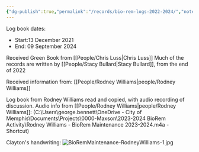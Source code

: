 ```yaml
---
{"dg-publish":true,"permalink":"/records/bio-rem-logs-2022-2024/","noteIcon":"","created":"2025-01-21T08:03:52.176-06:00"}
---
```


Log book dates:
- Start:13 December 2021
- End: 09 September 2024

Received Green Book from [[People/Chris Luss\|Chris Luss]]
Much of the records are written by [[People/Stacy Bullard\|Stacy Bullard]], from the end of 2022

Received information from: [[People/Rodney Williams\|people/Rodney Williams]]

Log book from Rodney Williams read and copied, with audio recording of discussion.
Audio info from [[People/Rodney Williams\|people/Rodney Williams]]: (C:\Users\george.bennett\OneDrive - City of Memphis\Documents\Projects\0000-Maxson\2023-2024 BioRem Activity\Rodney Williams - BioRem Maintenance 2023-2024.m4a - Shortcut)

Clayton's handwriting: ![BioRemMaintenance-RodneyWilliams-1.jpg](/img/user/BioRemMaintenance-RodneyWilliams-1.jpg)

